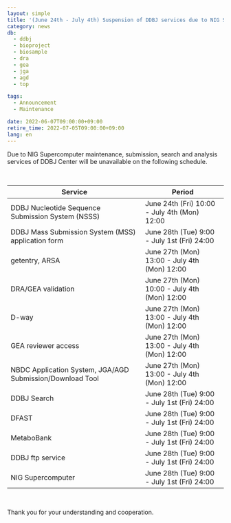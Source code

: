 ```yaml
---
layout: simple
title: '(June 24th - July 4th) Suspension of DDBJ services due to NIG Supercomputer maintenance'
category: news
db:
  - ddbj
  - bioproject
  - biosample
  - dra
  - gea
  - jga
  - agd
  - top

tags:
  - Announcement
  - Maintenance

date: 2022-06-07T09:00:00+09:00
retire_time: 2022-07-05T09:00:00+09:00
lang: en
---
```


<p>Due to NIG Supercomputer maintenance, submission, search and analysis services of DDBJ Center will be unavailable on the following schedule.</p>
<br>

|	Service	|	Period	|
|	----	|	----	|
|	DDBJ Nucleotide Sequence Submission System (NSSS)	|	June 24th (Fri) 10:00 - July 4th (Mon) 12:00	|
|	DDBJ Mass Submission System (MSS) application form	|	June 28th (Tue) 9:00 - July 1st (Fri) 24:00	|
|	getentry, ARSA	|	June 27th (Mon) 13:00 - July 4th (Mon) 12:00	|
|	DRA/GEA validation	|	June 27th (Mon) 10:00 - July 4th (Mon) 12:00	|
|	D-way	|	June 27th (Mon) 13:00 - July 4th (Mon) 12:00	|
|	GEA reviewer access	|	June 27th (Mon) 13:00 - July 4th (Mon) 12:00	|
|	NBDC Application System, JGA/AGD Submission/Download Tool	|	June 27th (Mon) 13:00 - July 4th (Mon) 12:00	|
|	DDBJ Search	|	June 28th (Tue) 9:00 - July 1st (Fri) 24:00	|
|	DFAST	|	June 28th (Tue) 9:00 - July 1st (Fri) 24:00	|
|	MetaboBank	|	June 28th (Tue) 9:00 - July 1st (Fri) 24:00	|
|	DDBJ ftp service	|	June 28th (Tue) 9:00 - July 1st (Fri) 24:00	|
|	NIG Supercomputer	|	June 28th (Tue) 9:00 - July 1st (Fri) 24:00	|

<br>
<p>Thank you for your understanding and cooperation.</p>
